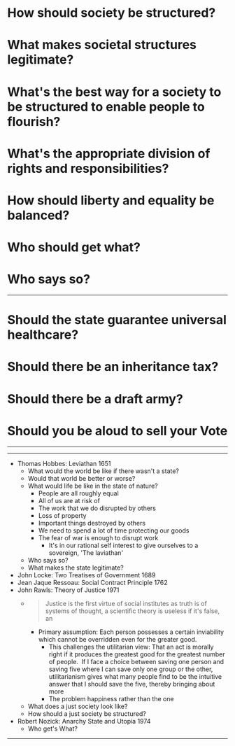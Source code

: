 # How should society be structured?
# What makes societal structures legitimate?
# What's the best way for a society to be structured to enable people to flourish?

# What's the appropriate division of rights and responsibilities?
# How should liberty and equality be balanced?

# Who should get what?
# Who says so?

---

# Should the state guarantee universal healthcare?
# Should there be an inheritance tax?
# Should there be a draft army?
# Should you be aloud to sell your Vote 
---

---

- Thomas Hobbes: Leviathan 1651
	- What would the world be like if there wasn't a state?
	- Would that world be better or worse?
	- What would life be like in the state of nature?
		- People are all roughly equal
		- All of us are at risk of 
		- The work that we do disrupted by others
		- Loss of property
		- Important things destroyed by others 
		- We need to spend a lot of time protecting our goods
		- The fear of war is enough to disrupt work
			- It's in our rational self interest to give ourselves to a sovereign, 'The laviathan'
	- Who says so?
	- What makes the state legitimate?
- John Locke: Two Treatises of Government 1689
- Jean Jaque Ressoau: Social Contract Principle 1762
- John Rawls: Theory of Justice 1971
	- > Justice is the first virtue of social institutes as truth is of systems of thought, a scientific theory is useless if it's false, an
		- Primary assumption: Each person possesses a certain inviability which cannot be overridden even for the greater good.
			- This challenges the utilitarian view: That an act is morally right if it produces the greatest good for the greatest number of people.  If I face a choice between saving one person and saving five where I can save only one group or the other, utilitarianism gives what many people find to be the intuitive answer that I should save the five, thereby bringing about more
			- The problem 
happiness rather than the one
	- What does a just society look like?
	- How should a just society be structured?
- Robert Nozick: Anarchy State and Utopia 1974
	- Who get's What?

--- 